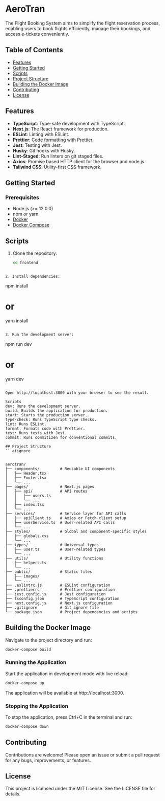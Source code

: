 # AeroTran

The Flight Booking System aims to simplify the flight reservation process, enabling users to book flights efficiently, manage their bookings, and access e-tickets conveniently.

## Table of Contents

- [Features](#features)
- [Getting Started](#getting-started)
- [Scripts](#scripts)
- [Project Structure](#project-structure)
- [Building the Docker Image](#building-the-docker-image)
- [Contributing](#contributing)
- [License](#license)

## Features

- **TypeScript**: Type-safe development with TypeScript.
- **Next.js**: The React framework for production.
- **ESLint**: Linting with ESLint.
- **Prettier**: Code formatting with Prettier.
- **Jest**: Testing with Jest.
- **Husky**: Git hooks with Husky.
- **Lint-Staged**: Run linters on git staged files.
- **Axios**: Promise based HTTP client for the browser and node.js.
- **Tailwind CSS**: Utility-first CSS framework.

## Getting Started

### Prerequisites

- Node.js (>= 12.0.0)
- npm or yarn
- [Docker](https://www.docker.com/get-started)
- [Docker Compose](https://docs.docker.com/compose/install/)


## Scripts

1. Clone the repository:


   ``` bash
   cd frontend
  ```

2. Install dependencies:

  ```
  npm install
  # or
  yarn install
  ```

3. Run the development server:

  ```
  npm run dev
  # or
  yarn dev
  ```

  Open http://localhost:3000 with your browser to see the result.

  Scripts
  dev: Runs the development server.
  build: Builds the application for production.
  start: Starts the production server.
  type-check: Runs TypeScript type checks.
  lint: Runs ESLint.
  format: Formats code with Prettier.
  test: Runs tests with Jest.
  commit: Runs commitizen for conventional commits.

## Project Structure
```aiignore


aerotran/
├── components/         # Reusable UI components
│   ├── Header.tsx
│   ├── Footer.tsx
│   └── ...
├── pages/              # Next.js pages
│   ├── api/            # API routes
│   │   ├── users.ts
│   │   └── ...
│   ├── index.tsx
│   └── ...
├── services/           # Service layer for API calls
│   ├── apiClient.ts    # Axios or Fetch client setup
│   ├── userService.ts  # User-related API calls
│   └── ...
├── styles/             # Global and component-specific styles
│   ├── globals.css
│   └── ...
├── types/              # Universal types
│   ├── user.ts         # User-related types
│   └── ...
├── utils/              # Utility functions
│   ├── helpers.ts
│   └── ...
├── public/             # Static files
│   ├── images/
│   └── ...
├── .eslintrc.js        # ESLint configuration
├── .prettierrc         # Prettier configuration
├── jest.config.js      # Jest configuration
├── tsconfig.json       # TypeScript configuration
├── next.config.js      # Next.js configuration
├── .gitignore          # Git ignore file
└── package.json        # Project dependencies and scripts
```

## Building the Docker Image

Navigate to the project directory and run:

```bash
docker-compose build
```

### Running the Application
Start the application in development mode with live reload:

```bash
docker-compose up
```

The application will be available at http://localhost:3000.

### Stopping the Application
To stop the application, press Ctrl+C in the terminal and run:

```bash
docker-compose down
```


## Contributing
Contributions are welcome! Please open an issue or submit a pull request for any bugs, improvements, or features.

## License
This project is licensed under the MIT License. See the LICENSE file for details.